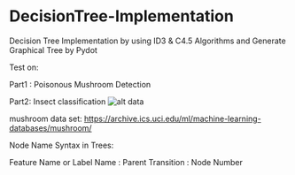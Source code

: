 # DecisionTree-Implementation
Decision Tree Implementation by using ID3 &amp; C4.5 Algorithms and Generate Graphical Tree by Pydot

Test on:

Part1 : Poisonous Mushroom Detection

Part2: Insect classification
![alt data](http://s9.picofile.com/file/8349794200/mushroom_generated_decision_tree.png)

mushroom data set:
https://archive.ics.uci.edu/ml/machine-learning-databases/mushroom/

Node Name Syntax in Trees:


Feature Name or Label Name : Parent Transition : Node Number

